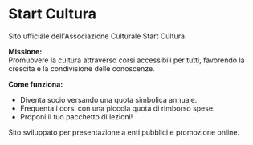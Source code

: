 # Start Cultura

Sito ufficiale dell'Associazione Culturale Start Cultura.

**Missione:**  
Promuovere la cultura attraverso corsi accessibili per tutti, favorendo la crescita e la condivisione delle conoscenze.

**Come funziona:**  
- Diventa socio versando una quota simbolica annuale.
- Frequenta i corsi con una piccola quota di rimborso spese.
- Proponi il tuo pacchetto di lezioni!

Sito sviluppato per presentazione a enti pubblici e promozione online.